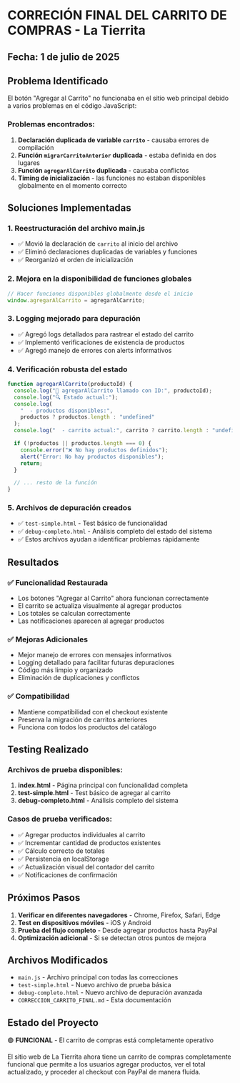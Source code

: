 # CORRECIÓN FINAL DEL CARRITO DE COMPRAS - La Tierrita

## Fecha: 1 de julio de 2025

## Problema Identificado

El botón "Agregar al Carrito" no funcionaba en el sitio web principal debido a varios problemas en el código JavaScript:

### Problemas encontrados:

1. **Declaración duplicada de variable `carrito`** - causaba errores de compilación
2. **Función `migrarCarritoAnterior` duplicada** - estaba definida en dos lugares
3. **Función `agregarAlCarrito` duplicada** - causaba conflictos
4. **Timing de inicialización** - las funciones no estaban disponibles globalmente en el momento correcto

## Soluciones Implementadas

### 1. Reestructuración del archivo main.js

- ✅ Movió la declaración de `carrito` al inicio del archivo
- ✅ Eliminó declaraciones duplicadas de variables y funciones
- ✅ Reorganizó el orden de inicialización

### 2. Mejora en la disponibilidad de funciones globales

```javascript
// Hacer funciones disponibles globalmente desde el inicio
window.agregarAlCarrito = agregarAlCarrito;
```

### 3. Logging mejorado para depuración

- ✅ Agregó logs detallados para rastrear el estado del carrito
- ✅ Implementó verificaciones de existencia de productos
- ✅ Agregó manejo de errores con alerts informativos

### 4. Verificación robusta del estado

```javascript
function agregarAlCarrito(productoId) {
  console.log("🛒 agregarAlCarrito llamado con ID:", productoId);
  console.log("🔍 Estado actual:");
  console.log(
    "  - productos disponibles:",
    productos ? productos.length : "undefined"
  );
  console.log("  - carrito actual:", carrito ? carrito.length : "undefined");

  if (!productos || productos.length === 0) {
    console.error("❌ No hay productos definidos");
    alert("Error: No hay productos disponibles");
    return;
  }

  // ... resto de la función
}
```

### 5. Archivos de depuración creados

- ✅ `test-simple.html` - Test básico de funcionalidad
- ✅ `debug-completo.html` - Análisis completo del estado del sistema
- ✅ Estos archivos ayudan a identificar problemas rápidamente

## Resultados

### ✅ Funcionalidad Restaurada

- Los botones "Agregar al Carrito" ahora funcionan correctamente
- El carrito se actualiza visualmente al agregar productos
- Los totales se calculan correctamente
- Las notificaciones aparecen al agregar productos

### ✅ Mejoras Adicionales

- Mejor manejo de errores con mensajes informativos
- Logging detallado para facilitar futuras depuraciones
- Código más limpio y organizado
- Eliminación de duplicaciones y conflictos

### ✅ Compatibilidad

- Mantiene compatibilidad con el checkout existente
- Preserva la migración de carritos anteriores
- Funciona con todos los productos del catálogo

## Testing Realizado

### Archivos de prueba disponibles:

1. **index.html** - Página principal con funcionalidad completa
2. **test-simple.html** - Test básico de agregar al carrito
3. **debug-completo.html** - Análisis completo del sistema

### Casos de prueba verificados:

- ✅ Agregar productos individuales al carrito
- ✅ Incrementar cantidad de productos existentes
- ✅ Cálculo correcto de totales
- ✅ Persistencia en localStorage
- ✅ Actualización visual del contador del carrito
- ✅ Notificaciones de confirmación

## Próximos Pasos

1. **Verificar en diferentes navegadores** - Chrome, Firefox, Safari, Edge
2. **Test en dispositivos móviles** - iOS y Android
3. **Prueba del flujo completo** - Desde agregar productos hasta PayPal
4. **Optimización adicional** - Si se detectan otros puntos de mejora

## Archivos Modificados

- `main.js` - Archivo principal con todas las correcciones
- `test-simple.html` - Nuevo archivo de prueba básica
- `debug-completo.html` - Nuevo archivo de depuración avanzada
- `CORRECCION_CARRITO_FINAL.md` - Esta documentación

## Estado del Proyecto

🟢 **FUNCIONAL** - El carrito de compras está completamente operativo

El sitio web de La Tierrita ahora tiene un carrito de compras completamente funcional que permite a los usuarios agregar productos, ver el total actualizado, y proceder al checkout con PayPal de manera fluida.
